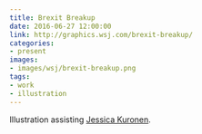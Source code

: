 ```yaml
---
title: Brexit Breakup
date: 2016-06-27 12:00:00
link: http://graphics.wsj.com/brexit-breakup/
categories:
- present
images:
- images/wsj/brexit-breakup.png
tags:
- work
- illustration
---
```

Illustration assisting [Jessica Kuronen](http://www.jesskuronen.com/).
